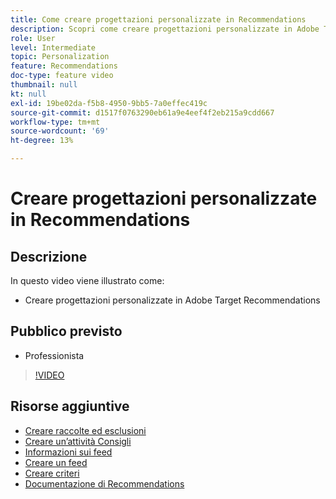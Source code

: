 ```yaml
---
title: Come creare progettazioni personalizzate in Recommendations
description: Scopri come creare progettazioni personalizzate in Adobe Target Recommendations.
role: User
level: Intermediate
topic: Personalization
feature: Recommendations
doc-type: feature video
thumbnail: null
kt: null
exl-id: 19be02da-f5b8-4950-9bb5-7a0effec419c
source-git-commit: d1517f0763290eb61a9e4eef4f2eb215a9cdd667
workflow-type: tm+mt
source-wordcount: '69'
ht-degree: 13%

---
```


# Creare progettazioni personalizzate in Recommendations

## Descrizione

In questo video viene illustrato come:

* Creare progettazioni personalizzate in Adobe Target Recommendations

## Pubblico previsto

* Professionista

>[!VIDEO](https://video.tv.adobe.com/v/27687?quality=12)

## Risorse aggiuntive

* [Creare raccolte ed esclusioni](create-collections-and-exclusions.md)
* [Creare un’attività Consigli](create-a-recommendations-activity.md)
* [Informazioni sui feed](understanding-feeds.md)
* [Creare un feed](create-a-feed.md)
* [Creare criteri](create-criteria.md)
* [Documentazione di Recommendations](https://experienceleague.adobe.com/docs/target/using/recommendations/recommendations.html?lang=en)

